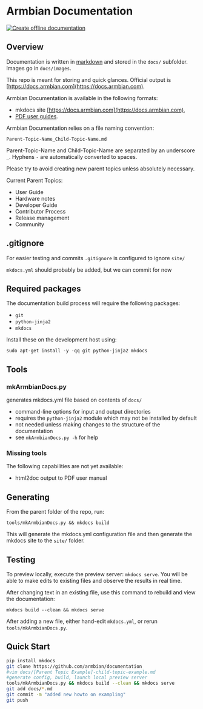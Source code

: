 # Armbian Documentation

[![Create offline documentation](https://github.com/armbian/documentation/actions/workflows/recreate_on_push.yaml/badge.svg)](https://github.com/armbian/documentation/actions/workflows/recreate_on_push.yaml)

## Overview

Documentation is written in [markdown](https://www.markdownguide.org/basic-syntax/) and stored in the `docs/` subfolder.  Images go in `docs/images`.

This repo is meant for storing and quick glances.  Official output is [https://docs.armbian.com](https://docs.armbian.com).

Armbian Documentation is available in the following formats:

* mkdocs site [https://docs.armbian.com](https://docs.armbian.com),
* [PDF user guides](https://github.com/igorpecovnik/documentation/raw/master/document.pdf).

Armbian Documentation relies on a file naming convention:

`Parent-Topic-Name_Child-Topic-Name.md`

Parent-Topic-Name and Child-Topic-Name are separated by an underscore `_`.  Hyphens `-` are automatically converted to spaces.

Please try to avoid creating new parent topics unless absolutely necessary.

Current Parent Topics:

* User Guide
* Hardware notes
* Developer Guide
* Contributor Process
* Release management
* Community

## .gitignore
For easier testing and commits `.gitignore` is configured to ignore `site/`

`mkdocs.yml` should probably be added, but we can commit for now

## Required packages

The documentation build process will require the following packages:

* `git`
* `python-jinja2`
* `mkdocs`

Install these on the development host using:

`sudo apt-get install -y -qq git python-jinja2 mkdocs`


## Tools

### mkArmbianDocs.py
generates mkdocs.yml file based on contents of `docs/`

* command-line options for input and output directories
* requires the `python-jinja2` module which may not be installed by default
* not needed unless making changes to the structure of the documentation
* see `mkArmbianDocs.py -h` for help

### Missing tools
The following capabilities are not yet available:

* html2doc output to PDF user manual

## Generating
From the parent folder of the repo, run:

`tools/mkArmbianDocs.py && mkdocs build`

This will generate the mkdocs.yml configuration file and then generate the mkdocs site to the `site/` folder.

## Testing
To preview locally, execute the preview server: `mkdocs serve`. You will be able to make edits to existing files and observe the results in real time.

After changing text in an existing file, use this command to rebuild and view the documentation:

`mkdocs build --clean && mkdocs serve`

After adding a new file, either hand-edit `mkdocs.yml`, or rerun `tools/mkArmbianDocs.py`.

## Quick Start

```bash
pip install mkdocs
git clone https://github.com/armbian/documentation
#vim docs/[Parent Topic Example]-child-topic-example.md
#generate config, build, launch local preview server
tools/mkArmbianDocs.py && mkdocs build --clean && mkdocs serve
git add docs/*.md
git commit -m "added new howto on exampling"
git push
```
